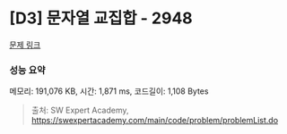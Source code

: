 # [D3] 문자열 교집합 - 2948 

[문제 링크](https://swexpertacademy.com/main/code/problem/problemDetail.do?contestProbId=AV-Un3G64SUDFAXr) 

### 성능 요약

메모리: 191,076 KB, 시간: 1,871 ms, 코드길이: 1,108 Bytes



> 출처: SW Expert Academy, https://swexpertacademy.com/main/code/problem/problemList.do
